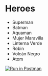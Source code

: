 # Heroes

* Superman
* Batman
* Aquaman
* Mujer Maravilla
* Linterna Verde
* Robin
* Volcán Negro
* Atom


[![Run in Postman](https://run.pstmn.io/button.svg)](https://god.gw.postman.com/run-collection/19434926-e57cb7ea-0ceb-4cd4-bd28-d28363d40f48?action=collection%2Ffork&collection-url=entityId%3D19434926-e57cb7ea-0ceb-4cd4-bd28-d28363d40f48%26entityType%3Dcollection%26workspaceId%3D713fa5e3-3f92-4219-9bb6-f618ac73ce76)
